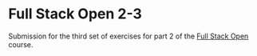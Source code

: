 # Full Stack Open 2-3

Submission for the third set of exercises for part 2 of the [Full Stack Open](https://fullstackopen.com/en/) course.
